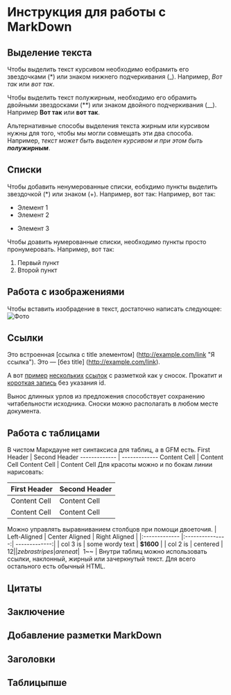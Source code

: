 # Инструкция для работы с MarkDown

## Выделение текста

Чтобы выделить текст курсивом необходимо еобрамить его звездочками (*) или знаком нижнего подчеркивания (_). Например, *Вот так* или _вот так_.

Чтобы выделить текст полужирным, необходимо его обрамить двойными звездосками (**) или знаком двойного подчеркивания (__). Например **Вот так** или __вот так__.

Альтернативные способы выделения текста жирным или курсивом нужны для того, чтобы мы могли совмещать эти два способа. Например, _текст может быть выделен курсивом и при этом быть **полужирным**_.

## Списки

Чтобы добавить ненумерованные списки, еобхдимо пункты выделить звездочкой (*) или знаком (+). Например, вот так:
Например, вот так:
* Элемент 1
* Элемент 2
+ Элемент 3


Чтобы доавить нумерованные списки, необходимо пункты просто пронумеровать.
Например, вот так:
1. Первый пункт
2. Второй пункт

## Работа с изображениями

Чтобы вставить изобрадение в текст, достаточно написать следующее: ![Фото](foto.jpg)

## Ссылки

Это встроенная [ссылка с title элементом]
(http://example.com/link "Я ссылка"). Это — [без title]
(http://example.com/link).

А вот [пример][1] [нескольких][2] [ссылок][id] с
разметкой как у сносок. Прокатит и [короткая запись][]
без указания id.

[1]: http://example.com/ "Optional Title Here"
[2]: http://example.com/some
[id]: http://example.com/links (Optional Title Here)
[короткая запись]: http://example.com/short

Вынос длинных урлов из предложения способствует
сохранению читабельности исходника. Сноски можно
располагать в любом месте документа.


## Работа с таблицами

В чистом Маркдауне нет синтаксиса для таблиц, а в GFM
есть.
First Header | Second Header
------------- | -------------
Content Cell | Content Cell
Content Cell | Content Cell
Для красоты можно и по бокам линии нарисовать:

| First Header | Second Header |
| ------------- | ------------- |
| Content Cell | Content Cell |
| Content Cell | Content Cell |
Можно управлять выравниванием столбцов при помощи
двоеточия.
| Left-Aligned | Center Aligned | Right Aligned |
|:------------- |:---------------:| -------------:|
| col 3 is | some wordy text | **$1600** |
| col 2 is | centered | $12 |
| zebra stripes | are neat | ~~$1~~ |
Внутри таблиц можно использовать ссылки, наклонный,
жирный или зачеркнутый текст.
Для всего остального есть обычный HTML.


## Цитаты

## Заключение

## Добавление разметки MarkDown

## Заголовки

## Таблицыпше